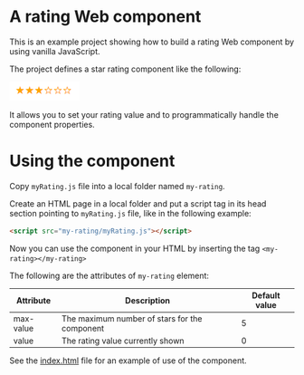 # A rating Web component

This is an example project showing how to build a rating Web component by using vanilla JavaScript.

The project defines a star rating component like the following:

![](https://raw.githubusercontent.com/andychiare/rating-component/master/starRating.png)

It allows you to set your rating value and to programmatically handle the component properties.

# Using the component

Copy `myRating.js` file into a local folder named `my-rating`.

Create an HTML page in a local folder and put a script tag in its head section pointing to `myRating.js` file, like in the following example:

```html
<script src="my-rating/myRating.js"></script>
```

Now you can use the component in your HTML by inserting the tag `<my-rating></my-rating>`

The following are the attributes of `my-rating` element:

| Attribute | Description                                   | Default value |
| --------- | --------------------------------------------- | ------------- |
| max-value | The maximum number of stars for the component | 5             |
| value     | The rating value currently shown              | 0             |

See the [index.html](https://github.com/andychiare/rating-stencil-component/blob/master/src/index.html) file for an example of use of the component.

